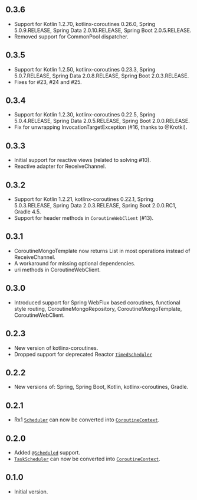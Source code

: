 ## 0.3.6
* Support for Kotlin 1.2.70, kotlinx-coroutines 0.26.0, Spring 5.0.9.RELEASE, Spring Data 2.0.10.RELEASE, Spring Boot 2.0.5.RELEASE.
* Removed support for CommonPool dispatcher.

## 0.3.5
* Support for Kotlin 1.2.50, kotlinx-coroutines 0.23.3, Spring 5.0.7.RELEASE, Spring Data 2.0.8.RELEASE, Spring Boot 2.0.3.RELEASE.
* Fixes for #23, #24 and #25.

## 0.3.4
* Support for Kotlin 1.2.30, kotlinx-coroutines 0.22.5, Spring 5.0.4.RELEASE, Spring Data 2.0.5.RELEASE, Spring Boot 2.0.0.RELEASE.
* Fix for unwrapping InvocationTargetException (#16, thanks to @Krotki).

## 0.3.3
* Initial support for reactive views (related to solving #10).
* Reactive adapter for ReceiveChannel.

## 0.3.2
* Support for Kotlin 1.2.21, kotlinx-coroutines 0.22.1, Spring 5.0.3.RELEASE, Spring Data 2.0.3.RELEASE, Spring Boot 2.0.0.RC1, Gradle 4.5.
* Support for header methods in `CoroutineWebClient` (#13).

## 0.3.1
* CoroutineMongoTemplate now returns List<T> in most operations instead of ReceiveChannel<T>.
* A workaround for missing optional dependencies.
* uri methods in CoroutineWebClient.

## 0.3.0
* Introduced support for Spring WebFlux based coroutines, functional style routing, CoroutineMongoRepository,
  CoroutineMongoTemplate, CoroutineWebClient.

## 0.2.3
* New version of kotlinx-coroutines.
* Dropped support for deprecated Reactor [`TimedScheduler`]()

## 0.2.2
* New versions of: Spring, Spring Boot, Kotlin, kotlinx-coroutines, Gradle.

## 0.2.1
* Rx1 [`Scheduler`](http://reactivex.io/RxJava/javadoc/rx/Scheduler.html) can now be converted into [`CoroutineContext`](https://kotlinlang.org/api/latest/jvm/stdlib/kotlin.coroutines.experimental/-coroutine-context/).

## 0.2.0

* Added [`@Scheduled`](http://docs.spring.io/spring/docs/current/javadoc-api/org/springframework/scheduling/annotation/Scheduled.html) support.
* [`TaskScheduler`](http://docs.spring.io/spring/docs/current/javadoc-api/org/springframework/scheduling/TaskScheduler.html) can now be converted into [`CoroutineContext`](https://kotlinlang.org/api/latest/jvm/stdlib/kotlin.coroutines.experimental/-coroutine-context/).

## 0.1.0

* Initial version.
